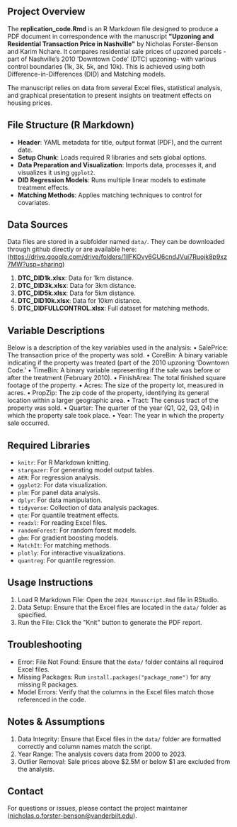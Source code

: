 ## **Project Overview** 

The **replication_code.Rmd** is an R Markdown file designed to produce a PDF document in correspondence with the manuscript **"Upzoning and Residential Transaction Price in Nashville"** by Nicholas Forster-Benson and Karim Nchare. It compares residential sale prices of upzoned parcels -part of Nashville’s 2010 ‘Downtown Code’ (DTC) upzoning- with various control boundaries (1k, 3k, 5k, and 10k). This is achieved using both Difference-in-Differences (DID) and Matching models.

The manuscript relies on data from several Excel files, statistical analysis, and graphical presentation to present insights on treatment effects on housing prices.

 
## **File Structure (R Markdown)**

  - **Header**: YAML metadata for title, output format (PDF), and the current date.
  - **Setup Chunk**: Loads required R libraries and sets global options.
  - **Data Preparation and Visualization**: Imports data, processes it, and visualizes it using `ggplot2`.
  - **DID Regression Models**: Runs multiple linear models to estimate treatment effects.
  - **Matching Methods**: Applies matching techniques to control for covariates.

 ## **Data Sources**

 Data files are stored in a subfolder named `data/`. They can be downloaded through github directly or are available here:   (https://drive.google.com/drive/folders/1llFKOvy6GU6cndJVui7Ruojk8p9xz7MW?usp=sharing)

 1. **DTC_DID1k.xlsx**: Data for 1km distance.
 2. **DTC_DID3k.xlsx**: Data for 3km distance.
 3. **DTC_DID5k.xlsx**: Data for 5km distance.
 4. **DTC_DID10k.xlsx**: Data for 10km distance.
 5. **DTC_DIDFULLCONTROL.xlsx**: Full dataset for matching methods.






## **Variable Descriptions**
 
 Below is a description of the key variables used in the analysis:
 •	SalePrice: The transaction price of the property was sold.
 •	CoreBin: A binary variable indicating if the property was treated (part of the 2010 upzoning ‘Downtown Code.’
 •	TimeBin: A binary variable representing if the sale was before or after the treatment (February 2010).
 •	FinishArea: The total finished square footage of the property.
 •	Acres: The size of the property lot, measured in acres.
  •	PropZip: The zip code of the property, identifying its general location within a larger geographic area.
 •	Tract: The census tract of the property was sold.
 •	Quarter: The quarter of the year (Q1, Q2, Q3, Q4) in which the property sale took place.
 •	Year: The year in which the property sale occurred.
 
## **Required Libraries**

 - `knitr`: For R Markdown knitting.
 - `stargazer`: For generating model output tables.
 - `AER`: For regression analysis.
 - `ggplot2`: For data visualization.
 - `plm`: For panel data analysis.
 - `dplyr`: For data manipulation.
 - `tidyverse`: Collection of data analysis packages.
 - `qte`: For quantile treatment effects.
 - `readxl`: For reading Excel files.
 - `randomForest`: For random forest models.
 - `gbm`: For gradient boosting models.
 - `MatchIt`: For matching methods.
 - `plotly`: For interactive visualizations.
 - `quantreg`: For quantile regression.


## **Usage Instructions**
 
 1. Load R Markdown File: Open the `2024_Manuscript.Rmd` file in RStudio.
 2. Data Setup: Ensure that the Excel files are located in the `data/` folder as specified.
 3. Run the File: Click the "Knit" button to generate the PDF report.
  
## **Troubleshooting**

 - Error: File Not Found: Ensure that the `data/` folder contains all required Excel files.
 - Missing Packages: Run `install.packages("package_name")` for any missing R packages.
 - Model Errors: Verify that the columns in the Excel files match those referenced in the code.
  
## **Notes & Assumptions**

 1. Data Integrity: Ensure that Excel files in the `data/` folder are formatted correctly and column names match the script.
 2. Year Range: The analysis covers data from 2000 to 2023.
 3. Outlier Removal: Sale prices above $2.5M or below $1 are excluded from the analysis.
 

## **Contact**

For questions or issues, please contact the project maintainer 
(nicholas.o.forster-benson@vanderbilt.edu).
















